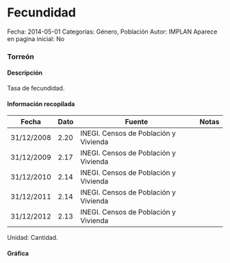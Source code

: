 Fecundidad
=====

Fecha: 2014-05-01
Categorías: Género, Población
Autor: IMPLAN
Aparece en pagina inicial: No

### Torreón

#### Descripción

Tasa de fecundidad.

<!-- break -->

#### Información recopilada

<table class="table table-hover table-bordered matriz">
  <thead>
    <tr><th>Fecha</th><th>Dato</th><th>Fuente</th><th>Notas</th></tr>
  </thead>
  <tbody>
    <tr><td class="centrado">31/12/2008</td><td class="derecha">2.20</td><td>INEGI. Censos de Población y Vivienda</td><td></td></tr>
    <tr><td class="centrado">31/12/2009</td><td class="derecha">2.17</td><td>INEGI. Censos de Población y Vivienda</td><td></td></tr>
    <tr><td class="centrado">31/12/2010</td><td class="derecha">2.14</td><td>INEGI. Censos de Población y Vivienda</td><td></td></tr>
    <tr><td class="centrado">31/12/2011</td><td class="derecha">2.14</td><td>INEGI. Censos de Población y Vivienda</td><td></td></tr>
    <tr><td class="centrado">31/12/2012</td><td class="derecha">2.13</td><td>INEGI. Censos de Población y Vivienda</td><td></td></tr>
  </tbody>
</table>

Unidad: Cantidad.

#### Gráfica

<div id="Morrisaaoaehet" class="grafica"></div>
  <script>
  new Morris.Line({
    element: 'Morrisaaoaehet',
    data: [
      { fecha: '2008-12-31', dato: 2.2000 },
      { fecha: '2009-12-31', dato: 2.1700 },
      { fecha: '2010-12-31', dato: 2.1400 },
      { fecha: '2011-12-31', dato: 2.1400 },
      { fecha: '2012-12-31', dato: 2.1300 }
    ],
    xkey: 'fecha',
    ykeys: ['dato'],
    labels: ['Dato'],
    lineColors: ['#FF5B02'],
    xLabelFormat: function(d) {
      return d.getDate()+'/'+(d.getMonth()+1)+'/'+d.getFullYear();
    },
    dateFormat: function (ts) {
      var d = new Date(ts);
      return d.getDate() + '/' + (d.getMonth() + 1) + '/' + d.getFullYear();
    }
  });
  </script>

